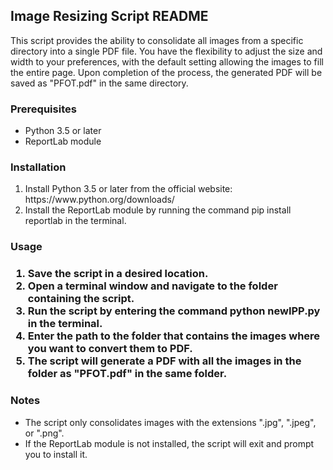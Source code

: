 <h2>Image Resizing Script README</h2>

<p>This script provides the ability to consolidate all images from a specific directory into a single PDF file. You have the flexibility to adjust the size and width to your preferences, with the default setting allowing the images to fill the entire page. Upon completion of the process, the generated PDF will be saved as "PFOT.pdf" in the same directory.</p>

<h3>Prerequisites</h3>

<ul>
    <li>Python 3.5 or later</li>
    <li>ReportLab module</li>
</ul>

<h3>Installation</h3>

<ol>
    <li>Install Python 3.5 or later from the official website: https://www.python.org/downloads/</li>
    <li>Install the ReportLab module by running the command pip install reportlab in the terminal.</li>
</ol>

<h3>Usage<h3>
        <ol>
            <li>Save the script in a desired location.</li>
            <li>Open a terminal window and navigate to the folder containing the script.</li>
            <li>Run the script by entering the command python newIPP.py in the terminal.</li>
            <li>Enter the path to the folder that contains the images where you want to convert them to PDF.</li>
            <li>The script will generate a PDF with all the images in the folder as "PFOT.pdf" in the same folder.</li>
        </ol>

<h3>Notes</h3>

<ul>
    <li>The script only consolidates images with the extensions ".jpg", ".jpeg", or ".png".</li>
    <li>If the ReportLab module is not installed, the script will exit and prompt you to install it.</li>
</ul>
